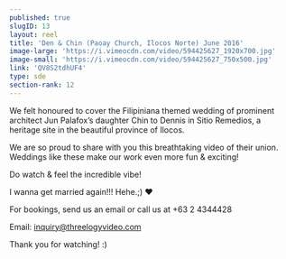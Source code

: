 ```yaml
---
published: true
slugID: 13
layout: reel
title: 'Den & Chin (Paoay Church, Ilocos Norte) June 2016'
image-large: 'https://i.vimeocdn.com/video/594425627_1920x700.jpg'
image-small: 'https://i.vimeocdn.com/video/594425627_750x500.jpg'
link: 'QV8S2tdhUF4'
type: sde
section-rank: 12
---
```

We felt honoured to cover the Filipiniana themed wedding of prominent architect Jun Palafox’s daughter Chin to Dennis in Sitio Remedios, a heritage site in the beautiful province of Ilocos.

We are so proud to share with you this breathtaking video of their union. Weddings like these make our work even more fun & exciting!

Do watch & feel the incredible vibe!

I wanna get married again!!! Hehe.;) ❤

For bookings, send us an email or call us at +63 2 4344428

Email: inquiry@threelogyvideo.com

Thank you for watching! :)

